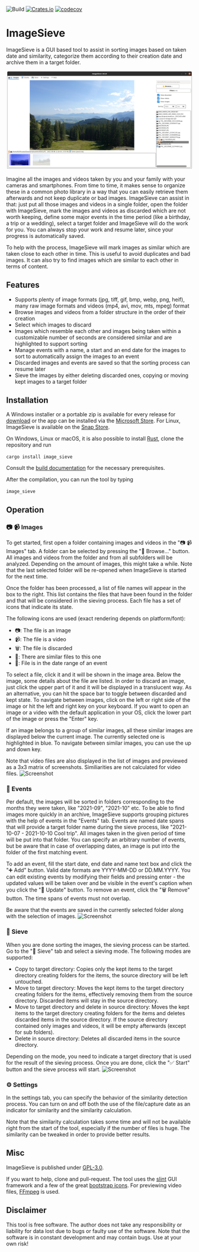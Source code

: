 ![Build](https://github.com/Futsch1/image-sieve/workflows/Build/badge.svg)
[![Crates.io](https://img.shields.io/crates/v/image_sieve.svg)](https://crates.io/crates/image_sieve)
[![codecov](https://codecov.io/gh/Futsch1/image-sieve/branch/main/graph/badge.svg?token=JJ6ZVFSSVB)](https://codecov.io/gh/Futsch1/image-sieve)

# ImageSieve

ImageSieve is a GUI based tool to assist in sorting images based on taken date and similarity, categorize them according to their creation date and archive them in a target folder.

![Screenshot](doc/screenshot.png?raw=true "ImageSieve")

Imagine all the images and videos taken by you and your family with your cameras and smartphones. From time to time, it makes sense to organize these in a common photo library in a way that you can easily retrieve them afterwards and not keep duplicate or bad images. ImageSieve can assist in that: just put all those images and videos in a single folder, open the folder with ImageSieve, mark the images and videos as discarded which are not worth keeping, define some major events in the time period (like a birthday, a trip or a wedding), select a target folder and ImageSieve will do the work for you. You can always stop your work and resume later, since your progress is automatically saved.

To help with the process, ImageSieve will mark images as similar which are taken close to each other in time. This is useful to avoid duplicates and bad images. It can also try to find images which are similar to each other in terms of content.

## Features

- Supports plenty of image formats (jpg, tiff, gif, bmp, webp, png, heif), many raw image formats and videos (mp4, avi, mov, mts, mpeg) format
- Browse images and videos from a folder structure in the order of their creation
- Select which images to discard
- Images which resemble each other and images being taken within a customizable number of seconds are considered similar and are highlighted to support sorting
- Manage events with a name, a start and an end date for the images to sort to automatically assign the images to an event
- Discarded images and events are saved so that the sorting process can resume later
- Sieve the images by either deleting discarded ones, copying or moving kept images to a target folder

## Installation

A Windows installer or a portable zip is available for every release for [download](https://github.com/Futsch1/image-sieve/releases) or the app can be installed via the [Microsoft Store](https://www.microsoft.com/en-us/p/imagesieve/9nwlt9phl39d). For Linux, ImageSieve is
available on the [Snap Store](https://snapcraft.io/image-sieve).

On Windows, Linux or macOS, it is also possible to install [Rust](https://rustup.rs/), clone the repository and run

``` cargo install image_sieve ```

Consult the [build documentation](BUILD.md) for the necessary prerequisites.

After the compilation, you can run the tool by typing

``` image_sieve ```

## Operation

### 📷 📹 Images

To get started, first open a folder containing images and videos in the "📷 📹  Images" tab. A folder can be selected by pressing the "📂 Browse..." button. All images and videos from the folder and from all subfolders will be analyzed. Depending on the amount of images, this might take a while. Note that the last selected folder will be re-opened when ImageSieve is started for the next time.

Once the folder has been processed, a list of file names will appear in the box to the right. This list contains the files that have been found in the folder and that will be considered in the sieving process. Each file has a set of icons that indicate its state. 

The following icons are used (exact rendering depends on platform/font):

- 📷: The file is an image
- 📹: The file is a video
- 🗑: The file is discarded
- 🔀: There are similar files to this one
- 📅: File is in the date range of an event

To select a file, click it and it will be shown in the image area. Below the image, some details about the file are listed. In order to discard an image, just click the upper part of it and it will be displayed in a translucent way. As an alternative, you can hit the space bar to toggle between discarded and kept state. To navigate between images, click on the left or right side of the image or hit the left and right key on your keyboard.
If you want to open an image or a video with the default application in your OS, click the lower part of the image or press the "Enter" key.

If an image belongs to a group of similar images, all these similar images are displayed below the current image. The currently selected one is highlighted in blue. To navigate between similar images, you can use the up and down key.

Note that video files are also displayed in the list of images and previewed as a 3x3 matrix of screenshots. Similiarities are not calculated for video files.
![Screenshot](doc/screenshot2.png?raw=true "ImageSieve")

### 📅 Events

Per default, the images will be sorted in folders corresponding to the months they were taken, like "2021-09", "2021-10" etc. To be able to find images more quickly in an archive, ImageSieve supports grouping pictures with the help of events in the "Events" tab. Events are named date spans that will provide a target folder name during the sieve process, like "2021-10-07 - 2021-10-10 Cool trip". All images taken in the given period of time will be put into that folder. You can specify an arbitrary number of events, but be aware that in case of overlapping dates, an image is put into the folder of the first matching event.

To add an event, fill the start date, end date and name text box and click the "➕ Add" button. Valid date formats are YYYY-MM-DD or DD.MM.YYYY. You can edit existing events by modifying their fields and pressing enter - the updated values will be taken over and be visible in the event's caption when you click the "💾 Update" button. To remove an event, click the "🗑 Remove" button.
The time spans of events must not overlap.

Be aware that the events are saved in the currently selected folder along with the selection of images.
![Screenshot](doc/screenshot3.png?raw=true "ImageSieve")

### 💾 Sieve

When you are done sorting the images, the sieving process can be started. Go to the "💾  Sieve" tab and select a sieving mode. The following modes are supported:

- Copy to target directory: Copies only the kept items to the target directory creating folders for the items, the source directory will be left untouched.
- Move to target directory: Moves the kept items to the target directory creating folders for the items, effectively removing them from the source directory. Discarded items will stay in the source directory.
- Move to target directory and delete in source directory: Moves the kept items to the target directory creating folders for the items and deletes discarded items in the source directory. If the source directory contained only images and videos, it will be empty afterwards (except for sub folders).
- Delete in source directory: Deletes all discarded items in the source directory.

Depending on the mode, you need to indicate a target directory that is used for the result of the sieving process. Once you are done, click the "✅ Start" button and the sieve process will start.
![Screenshot](doc/screenshot4.png?raw=true "ImageSieve")

### ⚙ Settings

In the settings tab, you can specify the behavior of the similarity detection process. You can turn on and off both the use of the file/capture date as an indicator for similarity and the similarity calculation.

Note that the similarity calculation takes some time and will not be available right from the start of the tool, especially if the number of files is huge. The similarity can be tweaked in order to provide better results.

## Misc

ImageSieve is published under [GPL-3.0](https://github.com/Futsch1/image-sieve/blob/main/LICENSE).

If you want to help, clone and pull-request. The tool uses the [slint](https://github.com/slint-ui/slint) GUI framework and a few of the great [bootstrap icons](https://icons.getbootstrap.com/). For previewing video files, [FFmpeg](https://ffmpeg.org) is used.

## Disclaimer

This tool is free software. The author does not take any responsibility or liability for data lost due to bugs or faulty use of the software. Note that the software is in constant development and may contain bugs. Use at your own risk!

